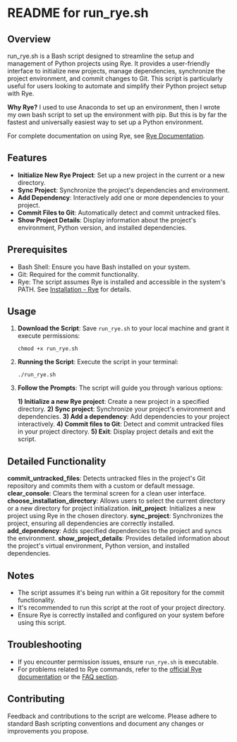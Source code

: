 # README for run_rye.sh

## Overview

run_rye.sh is a Bash script designed to streamline the setup and management of Python projects using Rye. It provides a user-friendly interface to initialize new projects, manage dependencies, synchronize the project environment, and commit changes to Git. This script is particularly useful for users looking to automate and simplify their Python project setup with Rye.

**Why Rye?** I used to use Anaconda to set up an environment, then I wrote my own bash script to set up the environment with pip. But this is by far the fastest and universally easiest way to set up a Python environment.

For complete documentation on using Rye, see [Rye Documentation](https://rye-up.com/guide/).

## Features

*   **Initialize New Rye Project**: Set up a new project in the current or a new directory.
*   **Sync Project**: Synchronize the project's dependencies and environment.
*   **Add Dependency**: Interactively add one or more dependencies to your project.
*   **Commit Files to Git**: Automatically detect and commit untracked files.
*   **Show Project Details**: Display information about the project's environment, Python version, and installed dependencies.

## Prerequisites

*   Bash Shell: Ensure you have Bash installed on your system.
*   Git: Required for the commit functionality.
*   Rye: The script assumes Rye is installed and accessible in the system's PATH. See [Installation - Rye](https://rye-up.com/guide/installation/) for details.

## Usage

1.  **Download the Script**: Save `run_rye.sh` to your local machine and grant it execute permissions:

    `chmod +x run_rye.sh`

2.  **Running the Script**: Execute the script in your terminal:

    `./run_rye.sh`

3.  **Follow the Prompts**: The script will guide you through various options:

    **1) Initialize a new Rye project**: Create a new project in a specified directory.
    **2) Sync project**: Synchronize your project's environment and dependencies.
    **3) Add a dependency**: Add dependencies to your project interactively.
    **4) Commit files to Git**: Detect and commit untracked files in your project directory.
    **5) Exit**: Display project details and exit the script.

## Detailed Functionality

**commit\_untracked\_files**: Detects untracked files in the project's Git repository and commits them with a custom or default message.
**clear\_console**: Clears the terminal screen for a clean user interface.
**choose\_installation\_directory**: Allows users to select the current directory or a new directory for project initialization.
**init\_project**: Initializes a new project using Rye in the chosen directory.
**sync\_project**: Synchronizes the project, ensuring all dependencies are correctly installed.
**add\_dependency**: Adds specified dependencies to the project and syncs the environment.
**show\_project\_details**: Provides detailed information about the project's virtual environment, Python version, and installed dependencies.

## Notes

*   The script assumes it's being run within a Git repository for the commit functionality.
*   It's recommended to run this script at the root of your project directory.
*   Ensure Rye is correctly installed and configured on your system before using this script.

## Troubleshooting

*   If you encounter permission issues, ensure `run_rye.sh` is executable.
*   For problems related to Rye commands, refer to the [official Rye documentation](https://rye-up.com/guide/) or the [FAQ section](https://rye-up.com/guide/faq/).

## Contributing

Feedback and contributions to the script are welcome. Please adhere to standard Bash scripting conventions and document any changes or improvements you propose.
